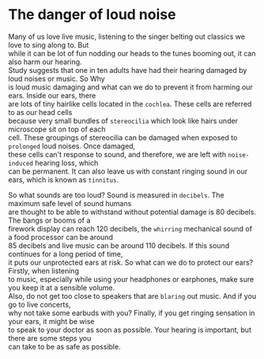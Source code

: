 # The danger of loud noise

Many of us love live music, listening to the singer belting out classics we love to sing along to. But  
while it can be lot of fun nodding our heads to the tunes booming out, it can also harm our hearing.  
Study suggests that one in ten adults have had their hearing damaged by loud noises or music. So Why  
is loud music damaging and what can we do to prevent it from harming our ears. Inside our ears, there  
are lots of tiny hairlike cells located in the `cochlea`. These cells are referred to as our head cells  
because very small bundles of `stereocilia` which look like hairs under microscope sit on top of each  
cell. These groupings of stereocilia can be damaged when exposed to `prolonged` loud noises. Once damaged,  
these cells can't response to sound, and therefore, we are left with `noise-induced` hearing loss, which  
can be permanent. It can also leave us with constant ringing sound in our ears, which is known as `tinnitus`.  

So what sounds are too loud?  Sound is measured in `decibels`. The maximum safe level of sound humans  
are thought to be able to withstand without potential damage is 80 decibels. The bangs or booms of a  
firework display can reach 120 decibels, the `whirring` mechanical sound of a food processor can be around  
85 decibels and live music can be around 110 decibels. If this sound continues for a long period of time,  
it puts our unprotected ears at risk. So what can we do to protect our ears? Firstly, when listening  
to music, especially while using your headphones or earphones, make sure you keep it at a sensible volume.  
Also, do not get too close to speakers that are `blaring` out music. And if you go to live concerts,  
why not take some earbuds with you? Finally, if you get ringing sensation in your ears, it might be wise  
to speak to your doctor as soon as possible. Your hearing is important, but there are some steps you  
can take to be as safe as possible.  
